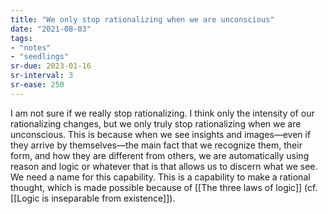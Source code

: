 ```yaml
---
title: "We only stop rationalizing when we are unconscious"
date: "2021-08-03"
tags:
- "notes"
- "seedlings"
sr-due: 2023-01-16
sr-interval: 3
sr-ease: 250
---
```


I am not sure if we really stop rationalizing. I think only the intensity of our rationalizing changes, but we only truly stop rationalizing when we are unconscious. This is because when we see insights and images—even if they arrive by themselves—the main fact that we recognize them, their form, and how they are different from others, we are automatically using reason and logic or whatever that is that allows us to discern what we see. We need a name for this capability. This is a capability to make a rational thought, which is made possible because of [[The three laws of logic]] (cf. [[Logic is inseparable from existence]]).